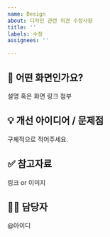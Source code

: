 ```yaml
---
name: Design
about: 디자인 관련 의견 수정사항
title: ''
labels: 수정
assignees: ''

---
```


## 🎨 어떤 화면인가요?
설명 혹은 화면 링크 첨부

## 💡 개선 아이디어 / 문제점
구체적으로 적어주세요.

## ✅ 참고자료
링크 or 이미지

## 👨‍💻 담당자
@아이디

